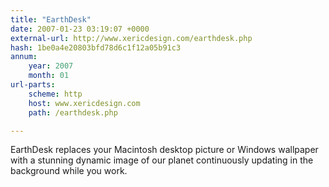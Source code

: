 ```yaml
---
title: "EarthDesk"
date: 2007-01-23 03:19:07 +0000
external-url: http://www.xericdesign.com/earthdesk.php
hash: 1be0a4e20803bfd78d6c1f12a05b91c3
annum:
    year: 2007
    month: 01
url-parts:
    scheme: http
    host: www.xericdesign.com
    path: /earthdesk.php

---
```


EarthDesk replaces your Macintosh desktop picture or Windows wallpaper with a stunning dynamic image of our planet continuously updating in the background while you work.
